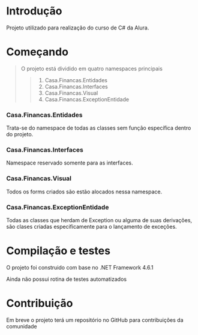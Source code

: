 # Introdução
Projeto utilizado para realização do curso de C# da Alura.

# Começando
>O projeto está dividido em quatro namespaces principais
>> 1. Casa.Financas.Entidades
>> 2. Casa.Financas.Interfaces
>> 3. Casa.Financas.Visual
>> 4. Casa.Financas.ExceptionEntidade

### Casa.Financas.Entidades
<p>Trata-se do namespace de todas as classes sem função específica dentro do projeto.</p>

### Casa.Financas.Interfaces
<P>Namespace reservado somente para as interfaces.</p>

### Casa.Financas.Visual
<p>Todos os forms criados são estão alocados nessa namespace.</p>

### Casa.Financas.ExceptionEntidade
<p>Todas as classes que herdam de Exception ou alguma de suas derivações, são clases criadas especificamente para o lançamento
de exceções.</p>

# Compilação e testes
<p>O projeto foi construido com base no .NET Framework 4.6.1</p>
<p>Ainda não possui rotina de testes automatizados</p>

# Contribuição 
<p>Em breve o projeto terá um repositório no GitHub para contribuições da comunidade</p>

